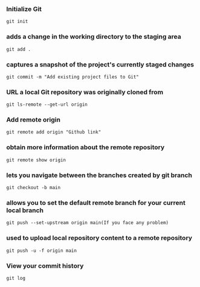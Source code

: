   ### Initialize Git
    git init
  ### adds a change in the working directory to the staging area
    git add .
  ###  captures a snapshot of the project's currently staged changes
    git commit -m "Add existing project files to Git"
  ### URL a local Git repository was originally cloned from
    git ls-remote --get-url origin
  ### Add remote origin
    git remote add origin "Github link"
  ### obtain more information about the remote repository
    git remote show origin
  ### lets you navigate between the branches created by git branch
    git checkout -b main
  ### allows you to set the default remote branch for your current local branch
    git push --set-upstream origin main(If you face any problem)
  ### used to upload local repository content to a remote repository
    git push -u -f origin main
  ### View your commit history
    git log
